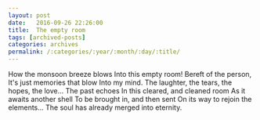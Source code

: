 ```yaml
---
layout: post
date:	2016-09-26 22:26:00
title:  The empty room
tags: [archived-posts]
categories: archives
permalink: /:categories/:year/:month/:day/:title/
---
```

How the monsoon breeze blows
Into this empty room!
Bereft of the person,
It's just memories that blow
Into my mind.
The laughter, the tears, the hopes, the love...
The past echoes 
In this cleared, and cleaned room
As it awaits another shell
To be brought in, and then sent
On its way to rejoin the elements...
The soul has already merged into eternity.
